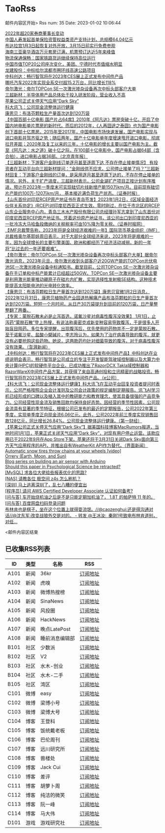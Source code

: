 # TaoRss

邮件内容区开始>
Rss num: 35  Date: 2023-01-02 10:06:44 <br/>

<a href='https://36kr.com/newsflashes/2070165069167749?f=rss'>2022年超20家券商董事长变动</a><br/>
<a href='https://36kr.com/newsflashes/2070157052624007?f=rss'>中国人寿发起首单保险资管权益类资产支持计划，总规模64.04亿元</a><br/>
<a href='https://36kr.com/newsflashes/2070130273729412?f=rss'>布达拉宫1月3日起恢复对外开放，3月15日前实行免费参观</a><br/>
<a href='https://36kr.com/newsflashes/2070127567633545?f=rss'>海南三亚豪华酒店万元套房订满，机票预订达近5年来峰值</a><br/>
<a href='https://36kr.com/newsflashes/2070125986937733?f=rss'>物流保通保畅：国家铁路货运继续保持高位运行</a><br/>
<a href='https://36kr.com/newsflashes/2070122809392259?f=rss'>中国市值TOP20公司座次变化，美团、宁德时代市值缩水明显</a><br/>
<a href='https://36kr.com/newsflashes/2070120271854466?f=rss'>龙建股份：中标哈尔滨都市圈环线高速公路项目</a><br/>
<a href='https://36kr.com/newsflashes/2070113690303361?f=rss'>中科创达：畅行智驾将在2023年CES展上正式发布中间件产品</a><br/>
<a href='https://36kr.com/newsflashes/2070112422361986?f=rss'>哪吒汽车2022年实现全系交付超15.2万台，同比增长118%</a><br/>
<a href='https://36kr.com/newsflashes/2070109568384137?f=rss'>帝尔激光：帝尔TOPCon SE一次激光掺杂设备再次中标头部客户大单</a><br/>
<a href='https://36kr.com/newsflashes/2070104309889925?f=rss'>三超新材：半导体用产品总体处于投入研发阶段，营业收入不高</a><br/>
<a href='https://36kr.com/newsflashes/2070102599449476?f=rss'>苹果公司正式关停天气应用“Dark Sky”</a><br/>
<a href='https://36kr.com/newsflashes/2070100667301000?f=rss'>科大讯飞：公司现金流整体运行健康</a><br/>
<a href='https://36kr.com/newsflashes/2070096133766276?f=rss'>康恩贝：布洛芬颗粒生产量首次达到120万袋</a><br/>
<a href='https://finance.sina.cn/7x24/2023-01-02/detail-imxyuawm2204983.d.html'>【中国百部十亿电影 国产片占64席】2010年《阿凡达》票房突破十亿，开启了中国内地电影单片票房的新时代。而后的2012年，《人再囧途之泰囧》也为国产电影创下首部十亿票房。2015年至2017年，中国电影市场快速发展，国产电影实现与进口电影并驾齐驱之势；随后两年，国产十亿电影单年度增速甩开进口电影，彻底拉开差距；2020年及复工以来的三年，十亿电影的增长主要以国产电影为主。截至《阿凡达：水之道》破十亿之际，在100部十亿电影中，国产电影占据64部（含合拍），进口电影占据36部。（北京青年报）</a><br/>
<a href='https://finance.sina.cn/7x24/2023-01-02/detail-imxyuawn8977823.d.html'>【三超新材：下游客户金刚线订单逐月甚至逐周下达 不存在停止接单情况】 有投资者在互动平台向三超新材提问：“金刚线供不应求，公司停止接单了吗？”三超新材回复：下游客户金刚线的订单，是采用逐月甚至逐周下达的，不存在停止接单的情况。另外，关于扩产进度，三超新材表示，公司金湖扩产项目正按计划有序推进，预计在2023年一季度末可实现硅切片线新增产能150万km/月。目前现有硅切片产能约100万-120万km/月， 基本接近满负荷生产状态。（证券时报）</a><br/>
<a href='https://finance.sina.cn/7x24/2023-01-02/detail-imxyuawm2196128.d.html'>【山东首份对印尼RCEP原产地证书在青岛签发】2023年1月2日，《区域全面经济伙伴关系协定》(RCEP)对印度尼西亚正式生效。零时刚过，在位于市北区的RCEP山东企业服务中心内，青岛三木水产股份有限公司总经理孙军志拿到了山东首份对印度尼西亚RCEP原产地证书。凭着这份原产地证书，该公司出口到印度尼西亚的一批冷冻大马哈鱼段缴纳的关税税率可由10%降为零关税。（证券时报网）</a><br/>
<a href='https://finance.sina.cn/7x24/2023-01-02/detail-imxyuawn8968838.d.html'>【IMF总裁警告称，2023年将是全球经济艰难的一年】国际货币基金组织（IMF）总裁格奥尔基耶娃周日表示，对于大部分全球经济来说，2023年将是艰难的一年，因为全球增长的主要引擎美国、欧洲和都经历了经济活动减弱，新的一年将“比过去的一年还要艰难”。</a><br/>
<a href='https://finance.sina.cn/7x24/2023-01-02/detail-imxyuawm2190250.d.html'>【帝尔激光：帝尔TOPCon SE一次激光掺杂设备再次中标头部客户大单】据帝尔激光消息，2023年元旦，帝尔激光收到头部客户近20GW产能的TOPCon光伏电池SE一次激光掺杂设备中标通知书。截至目前，公司TOPCon SE一次激光掺杂设备在手订单和中标产能累计已经超过50GW。TOPCon SE一次激光掺杂设备主要是利用激光能量推动硼原子在硅片内扩散，实现选择性发射极SE结构。这种技术能提高太阳能电池的光电转化效率。</a><br/>
<a href='https://finance.sina.cn/7x24/2023-01-02/detail-imxyuawm2189962.d.html'>【康恩贝：布洛芬颗粒日生产量首次达到120万袋】康恩贝官微1月2日消息，2022年12月31日，康恩贝植物药产业园退热解痛产品布洛芬颗粒的日生产量首次达到120万袋。短短一个月时间，从日产30万袋提升到目前的120万袋，日产量整整翻了两番。</a><br/>
<a href='https://finance.sina.cn/7x24/2023-01-02/detail-imxyuawn8961032.d.html'>【专家：蒙脱石散未必是止泻首选，诺氟沙星对病毒性腹泻没效果】 1月1日，止泻药“蒙脱石散”登上热搜，有说法称奥密克戎新变种容易导致腹泻，于是很多人开始盲目囤药。多位专家提醒，出现腹泻后，优先使用的药物并不一定是蒙脱石散。至于诺氟沙星、盐酸小檗碱片，李志玲认为，如果为了治疗病毒导致的腹泻，就更没有必要抢购这些药物。她说，这两款药均针对细菌导致的腹泻，对于病毒性腹泻没有效果。（澎湃新闻）</a><br/>
<a href='https://finance.sina.cn/7x24/2023-01-02/detail-imxyuawn8960665.d.html'>【中科创达：畅行智驾将在2023年CES展上正式发布中间件产品】中科创达在业绩说明会表示，畅行智驾是公司成立的专注于开发智能驾驶域控制器以及大算力中央计算(HPC)的软硬件平台企业。已成功推出了RazorDCX Takla域控制器和RazorWareX中间件产品方案，并获得了来自高通创投和立讯精密的战略投资。畅行智驾将在2023年CES展上正式发布中间件产品。（e公司）</a><br/>
<a href='2927469'>【科大讯飞：公司现金流整体运行健康】科大讯飞在互动平台回复投资者提问时表示，公司严格按照企业会计准则及公司会计政策的规定编制定期报告。讯飞AI学习机已经形成的口碑以及植入其中的教研能力和教育理念，使其具备很强的产品竞争力。公司经营性现金流及销售回款均保持良好态势。因经营的季节性因素，公司现金流具有显著的季节特征，根据公司已发布的最近的定期报告，公司2022年第三季度，实现单季度正向现金流6.06亿元。此外，公司2022年前三季度实现销售回款128亿元，同比增长26.84%。公司现金流整体运行健康。（第一财经）</a><br/>
<a href='https://finance.sina.cn/7x24/2023-01-02/detail-imxyuawn8955375.d.html'>【苹果公司正式关停天气应用“Dark Sky”】据美国科技博客MacRumors报道，当地时间1月1日，苹果正式关闭天气应用“Dark Sky”，对现有用户停止运营。该款应用已于2022年9月在App Store下架。苹果还将于3月31日关闭Dark Sky面向第三方天气应用程序的API，并推出自有WeatherKit API作为替代。（界面新闻）</a><br/>
<a href='https://www.youtube.com/watch?v=x2IQNsLuikw'>Automatic snow tires throw chains at your wheels [video]</a><br/>
<a href='https://www.instructables.com/Orrery-Earth-Moon-and-Sun/'>Orrery (Earth, Moon, and Sun)</a><br/>
<a href='https://www.airdeets.com/blog/diy-arduino-based-air-sensor-pt1'>Blog series on building an air sensor with Arduino</a><br/>
<a href='https://statmodeling.stat.columbia.edu/2016/06/28/khkhkj/'>Should this paper in Psychological Science be retracted?</a><br/>
<a href='https://www.v2ex.com/t/906010#reply2'>[MySQL] 求各位大佬给些报表优化的思路?</a><br/>
<a href='https://www.v2ex.com/t/906008#reply1'>[NAS] 请教各位 极空间 z4s 怎么刷机？</a><br/>
<a href='https://www.v2ex.com/t/906007#reply0'>[深圳] 马上逃离深圳了，乱七八糟的便宜出</a><br/>
<a href='https://www.v2ex.com/t/906005#reply2'>[程序员] 请问 AWS Certified Developer Associate 认证如何备考?</a><br/>
<a href='https://www.v2ex.com/t/906004#reply3'>[问与答] 车开始烧机油之后是不是只能定期加机油了， 1.8T 的帕萨特 11 年的。</a><br/>
<a href='https://www.v2ex.com/t/906003#reply1'>[问与答] 百度网盘扫码登录问题</a><br/>
<a href='https://weibo.com/1497035431/MmoYGksxI'>布林肯也是棋子，坐在这个位置上就得耍流氓。//@caozenghui:还是得沟通对话//@沈东军:改变战狼外交是对的。 - 转发 @王冰汝:&ensp;秦刚1号致电布林肯道别，对任...</a><br/>


<邮件内容区结束

## 已收集RSS列表

| ID | 类型 | 名称  | RSS  |
| -- | -- | -- | -- | 
| A101  | 新闻 | 36kr | [订阅地址](https://www.36kr.com/feed) |
| A102  | 新闻 | 虎嗅 | [订阅地址](https://www.huxiu.com/rss/0.xml) |
| A103  | 新闻 | 微博热搜榜 | [订阅地址](https://rsshub.app/weibo/search/hot) |
| A104  | 新闻 | SinaNews | [订阅地址](https://sina-news.vercel.app/rss.xml) |
| A105  | 新闻 | 风投圈 | [订阅地址](https://crazy.capital/feed) |
| A106  | 新闻 | HackNews | [订阅地址](https://news.ycombinator.com/rss) |
| A107  | 新闻 | 晚点LatePost | [订阅地址](https://api.feeddd.org/feeds/6121d8a451e2511a8279faaf) |
| A108  | 新闻 | 睡前消息编辑部 | [订阅地址](https://api.feeddd.org/feeds/612320c451e2511a827a11d6) |
| B101  | 社区 | 少数派 | [订阅地址](https://sspai.com/feed) |
| B102  | 社区 | V2  | [订阅地址](http://www.v2ex.com/index.xml) |
| B103  | 社区 | 水木-创业  | [订阅地址](https://www.mysmth.net/nForum/rss/board-Entrepreneur) |
| B104  | 社区 | 水木-二手 | [订阅地址](https://www.mysmth.net/nForum/rss/board-SecondMarket) |
| B105  | 社区 | 湾区 | [订阅地址](https://wanqu.co/feed/) |
| C101  | 微博 | easy | [订阅地址](https://rsshub.app/weibo/user/1088413295) |
| C102  | 微博 | 梁博小号 | [订阅地址](https://rsshub.app/weibo/user/2131170823) |
| C103  | 微博 | 梁博大号 | [订阅地址](https://rsshub.app/weibo/user/1497035431) |
| C104  | 博客 | 王登科 | [订阅地址](https://greatdk.com/feed) |
| C105  | 博客 | 饭统戴老板 | [订阅地址](https://api.feeddd.org/feeds/6131b9e01269c358aa0df19e) |
| C106  | 博客 | 巴伦周刊 | [订阅地址](https://api.feeddd.org/feeds/6131b5301269c358aa0dec2e) |
| C107  | 博客 | 远川研究所 | [订阅地址](https://api.feeddd.org/feeds/616102e99b888e41f5cb64fb) |
| C108  | 博客 | 兽楼处 | [订阅地址](https://api.feeddd.org/feeds/6131e1421269c358aa0e1b6b) |
| C109  | 博客 | Jack Cui | [订阅地址](https://api.feeddd.org/feeds/613381f91269c358aa0eabc9) |
| C110  | 博客 | 差评 | [订阅地址](https://api.feeddd.org/feeds/6110783449ef7514d0b91ae1) |
| C111  | 博客 | 胡萝卜周 | [订阅地址](https://api.feeddd.org/feeds/613381f91269c358aa0eab79) |
| C112  | 博客 | 纯洁的微笑 | [订阅地址](http://www.ityouknow.com/feed.xml) |
| C113  | 博客 | 阮一峰 | [订阅地址](https://feeds.feedburner.com/ruanyifeng) |
| C114  | 博客 | 马大伟 | [订阅地址](https://www.bmpi.dev/index.xml) |
| D101  | 游戏 | 游戏研究社 | [订阅地址](https://api.feeddd.org/feeds/612328f851e2511a827a171f) |






